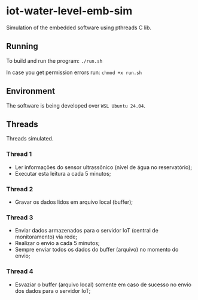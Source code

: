 # iot-water-level-emb-sim

Simulation of the embedded software using pthreads C lib.

## Running

To build and run the program:
`./run.sh`

In case you get permission errors run:
`chmod +x run.sh`

## Environment
The software is being developed over `WSL Ubuntu 24.04`.

## Threads
Threads simulated.
### Thread 1
- Ler informações do sensor ultrassônico (nível de água no reservatório);
- Executar esta leitura a cada 5 minutos;

### Thread 2
- Gravar os dados lidos em arquivo local (buffer);

### Thread 3
- Enviar dados armazenados para o servidor IoT (central de monitoramento) via rede;
- Realizar o envio a cada 5 minutos;
- Sempre enviar todos os dados do buffer (arquivo) no momento do envio;

### Thread 4
- Esvaziar o buffer (arquivo local) somente em caso de sucesso no envio dos dados para o servidor IoT;
